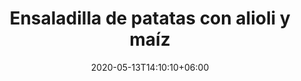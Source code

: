 ---
title: "Ensaladilla de patatas con alioli y maíz"
date: 2020-05-13T14:10:10+06:00
description: "Ensaladilla de patatas con alioli y maíz"
type: "recipe"
image: "images/recipes/ensaladilla-patata-maiz-alioli.png"
cuisine: Española
suitableForDiet: VeganDiet
yield: 4 porciones
prepTime: 30
cookTime: 15
totalTime: 45
categories: tapas
tags:
  - "patatas"
  - "maíz"
ingredients:
- 500gr patatas
- 1 cebolla morada
- 1/2 lata de maíz 
- 1 manojo de perejíl
- 250ml de leche de soja
- 1/2 litro de aceite de girasol
- 2 gajos de ajo
- 1 limon (zumo)
- Sal marina
directions:
- Pon la leche de soja a enfriar.
- Pela las patatas, cortalas en trozos irregulares y hiervelas hasta que estén tiernas, deja enfriar.
- Pica la cebolla, pica el perejil y reserva la mitad de este último.
- Haz una veganesa y cuando esté lista, añádele ajo y la mitad del perejíl. 
- En un bol pon las patatas, el maíz, la cebolla, y la otra mitad del perejíl picado que habías reservado y condimenta con el alioli.
- Deja reposar en la nevera durante al menos 2 horas antes de consumir.
tips: 
---